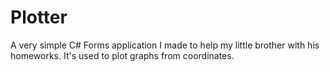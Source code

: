 # Plotter
A very simple C# Forms application I made to help my little brother with his homeworks. It's used to plot graphs from coordinates.
